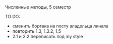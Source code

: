 Численные методы, 5 семестр


TO DO:
- сменить бортака на посту владельца линала
- повторить 1.3, 1.3.2, 1.5
- 2.1 и 2.2 переписать под my style

